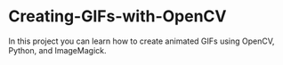 # Creating-GIFs-with-OpenCV
In this project you can learn how to create animated GIFs using OpenCV, Python, and ImageMagick.
